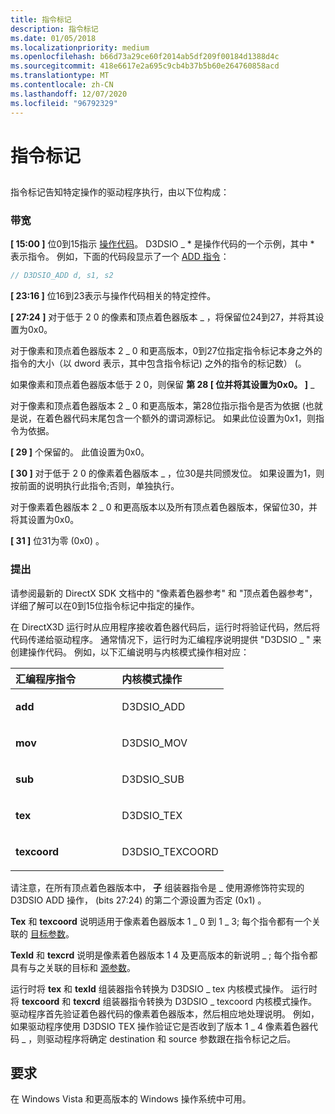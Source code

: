 ```yaml
---
title: 指令标记
description: 指令标记
ms.date: 01/05/2018
ms.localizationpriority: medium
ms.openlocfilehash: b66d73a29ce60f2014ab5df209f00184d1388d4c
ms.sourcegitcommit: 418e6617e2a695c9cb4b37b5b60e264760858acd
ms.translationtype: MT
ms.contentlocale: zh-CN
ms.lasthandoff: 12/07/2020
ms.locfileid: "96792329"
---
```

# <a name="instruction-token"></a>指令标记


## <span id="ddk_instruction_token_gg"></span><span id="DDK_INSTRUCTION_TOKEN_GG"></span>


指令标记告知特定操作的驱动程序执行，由以下位构成：

### <a name="span-idbitsspanspan-idbitsspanbits"></a><span id="bits"></span><span id="BITS"></span>带宽

<span id="_15_00_"></span>**\[ 15:00 \]** 位0到15指示 [操作代码](/windows-hardware/drivers/ddi/d3d9types/ne-d3d9types-_d3dshader_instruction_opcode_type)。 D3DSIO \_ \* 是操作代码的一个示例，其中 \* 表示指令。 例如，下面的代码段显示了一个 [ADD 指令](/windows-hardware/drivers/ddi/d3d9types/ne-d3d9types-_d3dshader_instruction_opcode_type)：

```cpp
// D3DSIO_ADD d, s1, s2
```

<span id="_23_16_"></span>**\[ 23:16 \]** 位16到23表示与操作代码相关的特定控件。

<span id="_27_24_"></span>**\[ 27:24 \]** 对于低于 2 0 的像素和顶点着色器版本 \_ ，将保留位24到27，并将其设置为0x0。

对于像素和顶点着色器版本 2 \_ 0 和更高版本，0到27位指定指令标记本身之外的指令的大小（以 dword 表示，其中包含指令标记) 之外的指令的标记数） (。

<span id="_28_"></span>如果像素和顶点着色器版本低于 2 0，则保留 **第 28 \[ 位并将其设置为0x0。 \]** \_

对于像素和顶点着色器版本 2 \_ 0 和更高版本，第28位指示指令是否为依据 (也就是说，在着色器代码末尾包含一个额外的谓词源标记。 如果此位设置为0x1，则指令为依据。

<span id="_29_"></span>**\[ 29 \]** 个保留的。 此值设置为0x0。

<span id="_30_"></span>**\[ 30 \]** 对于低于 2 0 的像素着色器版本 \_ ，位30是共同颁发位。 如果设置为1，则按前面的说明执行此指令;否则，单独执行。

对于像素着色器版本 2 \_ 0 和更高版本以及所有顶点着色器版本，保留位30，并将其设置为0x0。

<span id="_31_"></span>**\[ 31 \]** 位31为零 (0x0) 。

### <a name="span-idcommentsspanspan-idcommentsspancomments"></a><span id="comments"></span><span id="COMMENTS"></span>提出

请参阅最新的 DirectX SDK 文档中的 "像素着色器参考" 和 "顶点着色器参考"，详细了解可以在0到15位指令标记中指定的操作。

在 DirectX3D 运行时从应用程序接收着色器代码后，运行时将验证代码，然后将代码传递给驱动程序。 通常情况下，运行时为汇编程序说明提供 "D3DSIO \_ " 来创建操作代码。 例如，以下汇编说明与内核模式操作相对应：

<table>
<colgroup>
<col width="50%" />
<col width="50%" />
</colgroup>
<thead>
<tr class="header">
<th align="left">汇编程序指令</th>
<th align="left">内核模式操作</th>
</tr>
</thead>
<tbody>
<tr class="odd">
<td align="left"><p><strong>add</strong></p></td>
<td align="left"><p>D3DSIO_ADD</p></td>
</tr>
<tr class="even">
<td align="left"><p><strong>mov</strong></p></td>
<td align="left"><p>D3DSIO_MOV</p></td>
</tr>
<tr class="odd">
<td align="left"><p><strong>sub</strong></p></td>
<td align="left"><p>D3DSIO_SUB</p></td>
</tr>
<tr class="even">
<td align="left"><p><strong>tex</strong></p></td>
<td align="left"><p>D3DSIO_TEX</p></td>
</tr>
<tr class="odd">
<td align="left"><p><strong>texcoord</strong></p></td>
<td align="left"><p>D3DSIO_TEXCOORD</p></td>
</tr>
</tbody>
</table>

 

请注意，在所有顶点着色器版本中， **子** 组装器指令是 \_ 使用源修饰符实现的 D3DSIO ADD 操作， (bits 27:24) 的第二个源设置为否定 (0x1) 。

**Tex** 和 **texcoord** 说明适用于像素着色器版本 1 \_ 0 到 1 \_ 3; 每个指令都有一个关联的 [目标参数](destination-parameter-token.md)。

**Texld** 和 **texcrd** 说明是像素着色器版本 1 4 及更高版本的新说明 \_ ; 每个指令都具有与之关联的目标和 [源参数](source-parameter-token.md)。

运行时将 **tex** 和 **texld** 组装器指令转换为 D3DSIO \_ tex 内核模式操作。 运行时将 **texcoord** 和 **texcrd** 组装器指令转换为 D3DSIO \_ texcoord 内核模式操作。 驱动程序首先验证着色器代码的像素着色器版本，然后相应地处理说明。 例如，如果驱动程序使用 D3DSIO TEX 操作验证它是否收到了版本 1 \_ 4 像素着色器代码 \_ ，则驱动程序将确定 destination 和 source 参数跟在指令标记之后。

## <a name="span-idrequirementsspanspan-idrequirementsspanspan-idrequirementsspanrequirements"></a><span id="Requirements"></span><span id="requirements"></span><span id="REQUIREMENTS"></span>要求


在 Windows Vista 和更高版本的 Windows 操作系统中可用。

 

